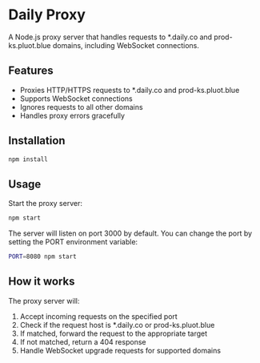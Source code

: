# Daily Proxy

A Node.js proxy server that handles requests to *.daily.co and prod-ks.pluot.blue domains, including WebSocket connections.

## Features

- Proxies HTTP/HTTPS requests to *.daily.co and prod-ks.pluot.blue
- Supports WebSocket connections
- Ignores requests to all other domains
- Handles proxy errors gracefully

## Installation

```bash
npm install
```

## Usage

Start the proxy server:

```bash
npm start
```

The server will listen on port 3000 by default. You can change the port by setting the PORT environment variable:

```bash
PORT=8080 npm start
```

## How it works

The proxy server will:
1. Accept incoming requests on the specified port
2. Check if the request host is *.daily.co or prod-ks.pluot.blue
3. If matched, forward the request to the appropriate target
4. If not matched, return a 404 response
5. Handle WebSocket upgrade requests for supported domains
